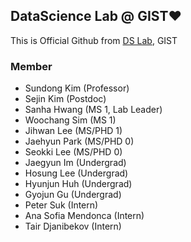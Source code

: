 ## DataScience Lab @ GIST❤️
This is Official Github from [DS Lab](https://sundong.kim/), GIST

### Member
- Sundong Kim (Professor)
- Sejin Kim (Postdoc)
- Sanha Hwang (MS 1, Lab Leader)
- Woochang Sim (MS 1)
- Jihwan Lee (MS/PHD 1)
- Jaehyun Park (MS/PHD 0)
- Seokki Lee (MS/PHD 0)
- Jaegyun Im (Undergrad)
- Hosung Lee (Undergrad)
- Hyunjun Huh (Undergrad)
- Gyojun Gu (Undergrad)
- Peter Suk (Intern)
- Ana Sofia Mendonca (Intern)
- Tair Djanibekov (Intern)
